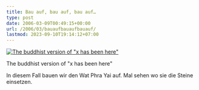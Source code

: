 ```yaml
---
title: Bau auf, bau auf, bau auf…
type: post
date: 2006-03-09T00:49:15+00:00
url: /2006/03/bauaufbauaufbauauf/
lastmod: 2023-09-10T19:14:12+07:00
---
```

<div class="flickr">
  <a href="http://www.flickr.com/photos/schreibblogade/109986930/" title="The buddhist version of &quot;x has been here&quot;"><img src="//static.flickr.com/45/109986930_97944ce26f.jpg" alt="The buddhist version of &quot;x has been here&quot;" /></a></p>

  <p>
    The buddhist version of "x has been here"
  </p>
</div>

In diesem Fall bauen wir den Wat Phra Yai auf. Mal sehen wo sie die Steine einsetzen.
